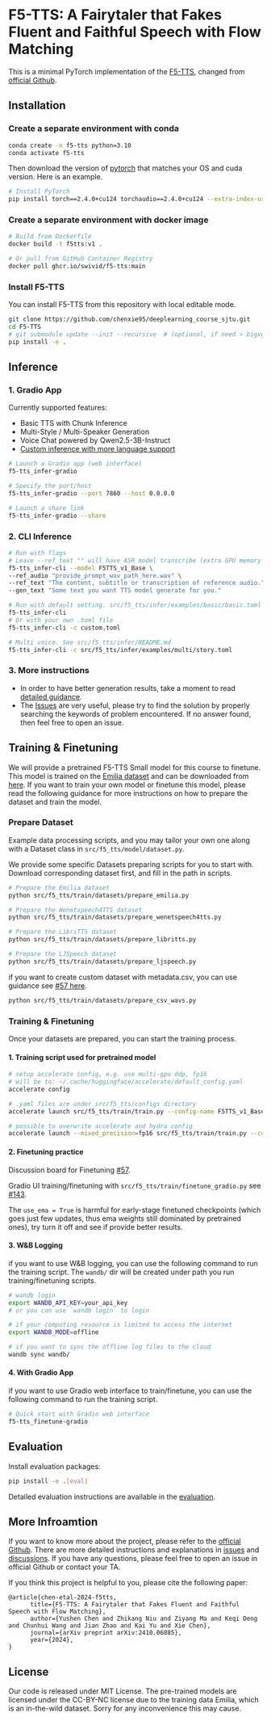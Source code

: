 # F5-TTS: A Fairytaler that Fakes Fluent and Faithful Speech with Flow Matching

This is a minimal PyTorch implementation of the [F5-TTS](https://arxiv.org/abs/2410.06885), changed from [official Github](https://github.com/SWivid/F5-TTS).

## Installation

### Create a separate environment with conda

```bash
conda create -n f5-tts python=3.10
conda activate f5-tts
```

Then download the version of [pytorch](https://pytorch.org/get-started/previous-versions/) that matches your OS and cuda version. Here is an example.
```bash
# Install PyTorch
pip install torch==2.4.0+cu124 torchaudio==2.4.0+cu124 --extra-index-url https://download.pytorch.org/whl/cu124
```
### Create a separate environment with docker image

```bash
# Build from Dockerfile
docker build -t f5tts:v1 .

# Or pull from GitHub Container Registry
docker pull ghcr.io/swivid/f5-tts:main
```

### Install F5-TTS
You can install F5-TTS from this repository with local editable mode.

```bash
git clone https://github.com/chenxie95/deeplearning_course_sjtu.git
cd F5-TTS
# git submodule update --init --recursive  # (optional, if need > bigvgan)
pip install -e .
```

## Inference

### 1. Gradio App

Currently supported features:

- Basic TTS with Chunk Inference
- Multi-Style / Multi-Speaker Generation
- Voice Chat powered by Qwen2.5-3B-Instruct
- [Custom inference with more language support](src/f5_tts/infer/SHARED.md)

```bash
# Launch a Gradio app (web interface)
f5-tts_infer-gradio

# Specify the port/host
f5-tts_infer-gradio --port 7860 --host 0.0.0.0

# Launch a share link
f5-tts_infer-gradio --share
```

### 2. CLI Inference

```bash
# Run with flags
# Leave --ref_text "" will have ASR model transcribe (extra GPU memory usage)
f5-tts_infer-cli --model F5TTS_v1_Base \
--ref_audio "provide_prompt_wav_path_here.wav" \
--ref_text "The content, subtitle or transcription of reference audio." \
--gen_text "Some text you want TTS model generate for you."

# Run with default setting. src/f5_tts/infer/examples/basic/basic.toml
f5-tts_infer-cli
# Or with your own .toml file
f5-tts_infer-cli -c custom.toml

# Multi voice. See src/f5_tts/infer/README.md
f5-tts_infer-cli -c src/f5_tts/infer/examples/multi/story.toml
```

### 3. More instructions

- In order to have better generation results, take a moment to read [detailed guidance](src/f5_tts/infer).
- The [Issues](https://github.com/SWivid/F5-TTS/issues?q=is%3Aissue) are very useful, please try to find the solution by properly searching the keywords of problem encountered. If no answer found, then feel free to open an issue.

## Training & Finetuning

We will provide a pretrained F5-TTS Small model for this course to finetune.
This model is trained on the [Emilia dataset](https://huggingface.co/datasets/amphion/Emilia-Dataset/tree/fc71e07) and can be downloaded from [here](). If you want to train your own model or finetune this model, please read the following guidance for more instructions on how to prepare the dataset and train the model.

### Prepare Dataset

Example data processing scripts, and you may tailor your own one along with a Dataset class in `src/f5_tts/model/dataset.py`.

We provide some specific Datasets preparing scripts for you to start with. Download corresponding dataset first, and fill in the path in scripts.

```bash
# Prepare the Emilia dataset
python src/f5_tts/train/datasets/prepare_emilia.py

# Prepare the Wenetspeech4TTS dataset
python src/f5_tts/train/datasets/prepare_wenetspeech4tts.py

# Prepare the LibriTTS dataset
python src/f5_tts/train/datasets/prepare_libritts.py

# Prepare the LJSpeech dataset
python src/f5_tts/train/datasets/prepare_ljspeech.py
```
if you want to create custom dataset with metadata.csv, you can use guidance see [#57 here](https://github.com/SWivid/F5-TTS/discussions/57#discussioncomment-10959029).

```bash
python src/f5_tts/train/datasets/prepare_csv_wavs.py
```

### Training & Finetuning

Once your datasets are prepared, you can start the training process.

#### 1. Training script used for pretrained model

```bash
# setup accelerate config, e.g. use multi-gpu ddp, fp16
# will be to: ~/.cache/huggingface/accelerate/default_config.yaml     
accelerate config

# .yaml files are under src/f5_tts/configs directory
accelerate launch src/f5_tts/train/train.py --config-name F5TTS_v1_Base.yaml

# possible to overwrite accelerate and hydra config
accelerate launch --mixed_precision=fp16 src/f5_tts/train/train.py --config-name F5TTS_v1_Base.yaml ++datasets.batch_size_per_gpu=19200
```

#### 2. Finetuning practice
Discussion board for Finetuning [#57](https://github.com/SWivid/F5-TTS/discussions/57).

Gradio UI training/finetuning with `src/f5_tts/train/finetune_gradio.py` see [#143](https://github.com/SWivid/F5-TTS/discussions/143).

The `use_ema = True` is harmful for early-stage finetuned checkpoints (which goes just few updates, thus ema weights still dominated by pretrained ones), try turn it off and see if provide better results.

#### 3. W&B Logging
if you want to use W&B logging, you can use the following command to run the training script.
The `wandb/` dir will be created under path you run training/finetuning scripts.

```bash
# wandb login
export WANDB_API_KEY=your_api_key
# or you can use `wandb login` to login

# if your computing resource is limited to access the internet
export WANDB_MODE=offline

# if you want to sync the offline log files to the cloud
wandb sync wandb/
```

#### 4. With Gradio App
if you want to use Gradio web interface to train/finetune, you can use the following command to run the training script.
```bash
# Quick start with Gradio web interface
f5-tts_finetune-gradio
```

## Evaluation

Install evaluation packages:
```bash
pip install -e .[eval]
```
Detailed evaluation instructions are available in the [evaluation](src/f5_tts/eval).
## More Infroamtion
If you want to know more about the project, please refer to the [official Github](https://github.com/SWivid/F5-TTS). There are more detailed instructions and explanations in [issues](https://github.com/SWivid/F5-TTS/issues) and [discussions](https://github.com/SWivid/F5-TTS/discussions). If you have any questions, please feel free to open an issue in official Github or contact your TA.

If you think this project is helpful to you, please cite the following paper:
```
@article{chen-etal-2024-f5tts,
      title={F5-TTS: A Fairytaler that Fakes Fluent and Faithful Speech with Flow Matching}, 
      author={Yushen Chen and Zhikang Niu and Ziyang Ma and Keqi Deng and Chunhui Wang and Jian Zhao and Kai Yu and Xie Chen},
      journal={arXiv preprint arXiv:2410.06885},
      year={2024},
}
```
## License

Our code is released under MIT License. The pre-trained models are licensed under the CC-BY-NC license due to the training data Emilia, which is an in-the-wild dataset. Sorry for any inconvenience this may cause.
